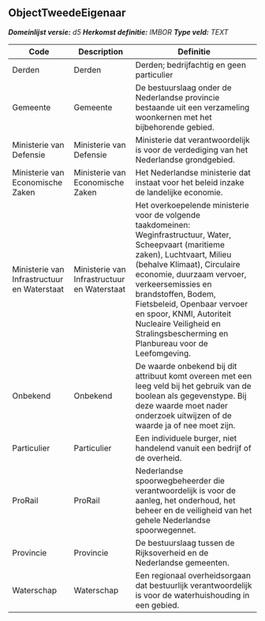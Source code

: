 ﻿## ObjectTweedeEigenaar

*__Domeinlijst versie:__ d5*
*__Herkomst definitie:__ IMBOR*
*__Type veld:__ TEXT*

|__Code__ |__Description__ |__Definitie__	|
|	---	|	---	|   ---	| 
| Derden | Derden | Derden; bedrijfachtig en geen particulier |
| Gemeente | Gemeente | De bestuurslaag onder de Nederlandse provincie bestaande uit een verzameling woonkernen met het bijbehorende gebied. |
| Ministerie van Defensie | Ministerie van Defensie | Ministerie dat verantwoordelijk is voor de verdediging van het Nederlandse grondgebied. |
| Ministerie van Economische Zaken | Ministerie van Economische Zaken | Het Nederlandse ministerie dat instaat voor het beleid inzake de landelijke economie. |
| Ministerie van Infrastructuur en Waterstaat | Ministerie van Infrastructuur en Waterstaat | Het overkoepelende ministerie voor de volgende taakdomeinen: Weginfrastructuur, Water, Scheepvaart (maritieme zaken), Luchtvaart, Milieu (behalve Klimaat), Circulaire economie, duurzaam vervoer, verkeersemissies en brandstoffen, Bodem, Fietsbeleid, Openbaar vervoer en spoor, KNMI, Autoriteit Nucleaire Veiligheid en Stralingsbescherming en Planbureau voor de Leefomgeving. |
| Onbekend | Onbekend | De waarde onbekend bij dit attribuut komt overeen met een leeg veld bij het gebruik van de boolean als gegevenstype. Bij deze waarde moet nader onderzoek uitwijzen of de waarde ja of nee moet zijn. |
| Particulier | Particulier | Een individuele burger, niet handelend vanuit een bedrijf of de overheid. |
| ProRail | ProRail | Nederlandse spoorwegbeheerder die verantwoordelijk is voor de aanleg, het onderhoud, het beheer en de veiligheid van het gehele Nederlandse spoorwegennet. |
| Provincie | Provincie | De bestuurslaag tussen de Rijksoverheid en de Nederlandse gemeenten. |
| Waterschap | Waterschap | Een regionaal overheidsorgaan dat bestuurlijk verantwoordelijk is voor de waterhuishouding in een gebied. |
